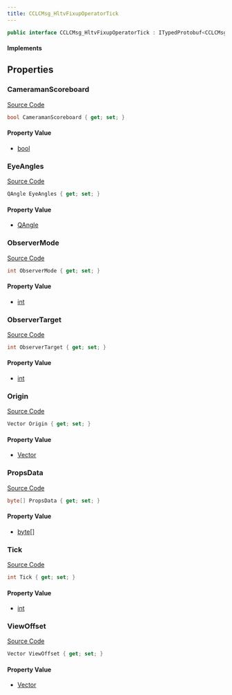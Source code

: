 ```yaml
---
title: CCLCMsg_HltvFixupOperatorTick
---
```


```csharp
public interface CCLCMsg_HltvFixupOperatorTick : ITypedProtobuf<CCLCMsg_HltvFixupOperatorTick>, INativeHandle
```

#### Implements

## Properties

### CameramanScoreboard

[Source Code](https://github.com/swiftly-solution/swiftlys2/blob/main/managed/src/SwiftlyS2.Generated/Protobufs/Interfaces/CCLCMsg_HltvFixupOperatorTick.cs#L28)

```csharp
bool CameramanScoreboard { get; set; }
```

#### Property Value

- [bool](https://learn.microsoft.com/dotnet/api/system.boolean)

### EyeAngles

[Source Code](https://github.com/swiftly-solution/swiftlys2/blob/main/managed/src/SwiftlyS2.Generated/Protobufs/Interfaces/CCLCMsg_HltvFixupOperatorTick.cs#L22)

```csharp
QAngle EyeAngles { get; set; }
```

#### Property Value

- [QAngle](/docs/api/shared/natives/qangle)

### ObserverMode

[Source Code](https://github.com/swiftly-solution/swiftlys2/blob/main/managed/src/SwiftlyS2.Generated/Protobufs/Interfaces/CCLCMsg_HltvFixupOperatorTick.cs#L25)

```csharp
int ObserverMode { get; set; }
```

#### Property Value

- [int](https://learn.microsoft.com/dotnet/api/system.int32)

### ObserverTarget

[Source Code](https://github.com/swiftly-solution/swiftlys2/blob/main/managed/src/SwiftlyS2.Generated/Protobufs/Interfaces/CCLCMsg_HltvFixupOperatorTick.cs#L31)

```csharp
int ObserverTarget { get; set; }
```

#### Property Value

- [int](https://learn.microsoft.com/dotnet/api/system.int32)

### Origin

[Source Code](https://github.com/swiftly-solution/swiftlys2/blob/main/managed/src/SwiftlyS2.Generated/Protobufs/Interfaces/CCLCMsg_HltvFixupOperatorTick.cs#L19)

```csharp
Vector Origin { get; set; }
```

#### Property Value

- [Vector](/docs/api/shared/natives/vector)

### PropsData

[Source Code](https://github.com/swiftly-solution/swiftlys2/blob/main/managed/src/SwiftlyS2.Generated/Protobufs/Interfaces/CCLCMsg_HltvFixupOperatorTick.cs#L16)

```csharp
byte[] PropsData { get; set; }
```

#### Property Value

- [byte](https://learn.microsoft.com/dotnet/api/system.byte)[]

### Tick

[Source Code](https://github.com/swiftly-solution/swiftlys2/blob/main/managed/src/SwiftlyS2.Generated/Protobufs/Interfaces/CCLCMsg_HltvFixupOperatorTick.cs#L13)

```csharp
int Tick { get; set; }
```

#### Property Value

- [int](https://learn.microsoft.com/dotnet/api/system.int32)

### ViewOffset

[Source Code](https://github.com/swiftly-solution/swiftlys2/blob/main/managed/src/SwiftlyS2.Generated/Protobufs/Interfaces/CCLCMsg_HltvFixupOperatorTick.cs#L34)

```csharp
Vector ViewOffset { get; set; }
```

#### Property Value

- [Vector](/docs/api/shared/natives/vector)

